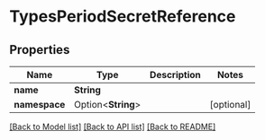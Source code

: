 # TypesPeriodSecretReference

## Properties

Name | Type | Description | Notes
------------ | ------------- | ------------- | -------------
**name** | **String** |  | 
**namespace** | Option<**String**> |  | [optional]

[[Back to Model list]](../README.md#documentation-for-models) [[Back to API list]](../README.md#documentation-for-api-endpoints) [[Back to README]](../README.md)


